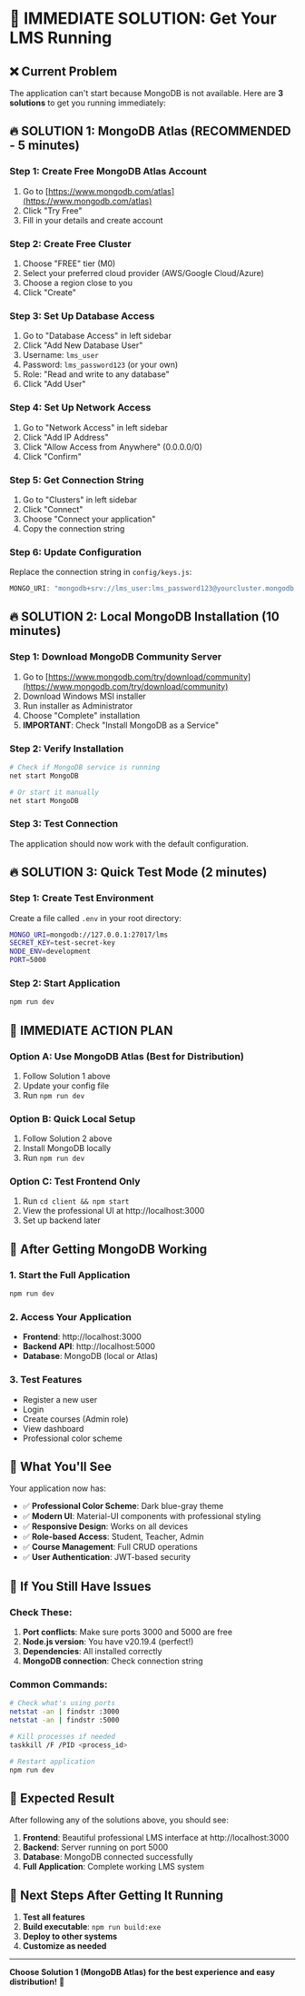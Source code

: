 # 🚀 IMMEDIATE SOLUTION: Get Your LMS Running

## ❌ Current Problem
The application can't start because MongoDB is not available. Here are **3 solutions** to get you running immediately:

## 🔥 SOLUTION 1: MongoDB Atlas (RECOMMENDED - 5 minutes)

### Step 1: Create Free MongoDB Atlas Account
1. Go to [https://www.mongodb.com/atlas](https://www.mongodb.com/atlas)
2. Click "Try Free"
3. Fill in your details and create account

### Step 2: Create Free Cluster
1. Choose "FREE" tier (M0)
2. Select your preferred cloud provider (AWS/Google Cloud/Azure)
3. Choose a region close to you
4. Click "Create"

### Step 3: Set Up Database Access
1. Go to "Database Access" in left sidebar
2. Click "Add New Database User"
3. Username: `lms_user`
4. Password: `lms_password123` (or your own)
5. Role: "Read and write to any database"
6. Click "Add User"

### Step 4: Set Up Network Access
1. Go to "Network Access" in left sidebar
2. Click "Add IP Address"
3. Click "Allow Access from Anywhere" (0.0.0.0/0)
4. Click "Confirm"

### Step 5: Get Connection String
1. Go to "Clusters" in left sidebar
2. Click "Connect"
3. Choose "Connect your application"
4. Copy the connection string

### Step 6: Update Configuration
Replace the connection string in `config/keys.js`:
```javascript
MONGO_URI: "mongodb+srv://lms_user:lms_password123@yourcluster.mongodb.net/lms?retryWrites=true&w=majority"
```

## 🔥 SOLUTION 2: Local MongoDB Installation (10 minutes)

### Step 1: Download MongoDB Community Server
1. Go to [https://www.mongodb.com/try/download/community](https://www.mongodb.com/try/download/community)
2. Download Windows MSI installer
3. Run installer as Administrator
4. Choose "Complete" installation
5. **IMPORTANT**: Check "Install MongoDB as a Service"

### Step 2: Verify Installation
```bash
# Check if MongoDB service is running
net start MongoDB

# Or start it manually
net start MongoDB
```

### Step 3: Test Connection
The application should now work with the default configuration.

## 🔥 SOLUTION 3: Quick Test Mode (2 minutes)

### Step 1: Create Test Environment
Create a file called `.env` in your root directory:
```bash
MONGO_URI=mongodb://127.0.0.1:27017/lms
SECRET_KEY=test-secret-key
NODE_ENV=development
PORT=5000
```

### Step 2: Start Application
```bash
npm run dev
```

## 🎯 IMMEDIATE ACTION PLAN

### Option A: Use MongoDB Atlas (Best for Distribution)
1. Follow Solution 1 above
2. Update your config file
3. Run `npm run dev`

### Option B: Quick Local Setup
1. Follow Solution 2 above
2. Install MongoDB locally
3. Run `npm run dev`

### Option C: Test Frontend Only
1. Run `cd client && npm start`
2. View the professional UI at http://localhost:3000
3. Set up backend later

## 🚀 After Getting MongoDB Working

### 1. Start the Full Application
```bash
npm run dev
```

### 2. Access Your Application
- **Frontend**: http://localhost:3000
- **Backend API**: http://localhost:5000
- **Database**: MongoDB (local or Atlas)

### 3. Test Features
- Register a new user
- Login
- Create courses (Admin role)
- View dashboard
- Professional color scheme

## 🎨 What You'll See

Your application now has:
- ✅ **Professional Color Scheme**: Dark blue-gray theme
- ✅ **Modern UI**: Material-UI components with professional styling
- ✅ **Responsive Design**: Works on all devices
- ✅ **Role-based Access**: Student, Teacher, Admin
- ✅ **Course Management**: Full CRUD operations
- ✅ **User Authentication**: JWT-based security

## 🔧 If You Still Have Issues

### Check These:
1. **Port conflicts**: Make sure ports 3000 and 5000 are free
2. **Node.js version**: You have v20.19.4 (perfect!)
3. **Dependencies**: All installed correctly
4. **MongoDB connection**: Check connection string

### Common Commands:
```bash
# Check what's using ports
netstat -an | findstr :3000
netstat -an | findstr :5000

# Kill processes if needed
taskkill /F /PID <process_id>

# Restart application
npm run dev
```

## 🎉 Expected Result

After following any of the solutions above, you should see:
1. **Frontend**: Beautiful professional LMS interface at http://localhost:3000
2. **Backend**: Server running on port 5000
3. **Database**: MongoDB connected successfully
4. **Full Application**: Complete working LMS system

## 🚀 Next Steps After Getting It Running

1. **Test all features**
2. **Build executable**: `npm run build:exe`
3. **Deploy to other systems**
4. **Customize as needed**

---

**Choose Solution 1 (MongoDB Atlas) for the best experience and easy distribution!** 🎯
